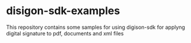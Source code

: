 # disigon-sdk-examples
This repository contains some samples for using digison-sdk for applyng digital signature to pdf, documents and xml files
